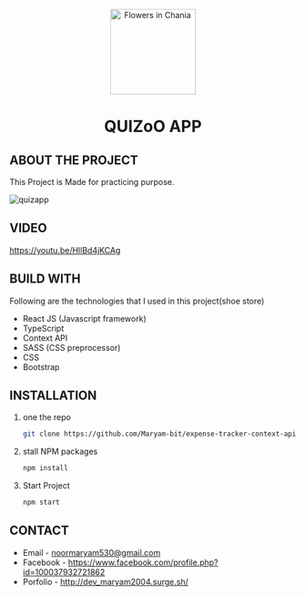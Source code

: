 
 
<!-- PROJECT LOGO -->
<br />
<div align="center">
  <img src="https://scontent.fisb7-1.fna.fbcdn.net/v/t1.15752-9/203882447_2965272980419728_9212290146912853196_n.png?_nc_cat=109&ccb=1-3&_nc_sid=ae9488&_nc_ohc=-8p-3Bgu8oUAX-c73EO&_nc_ht=scontent.fisb7-1.fna&oh=8fbde65a05cb3f86af27a2186cfa22be&oe=60D87D88" alt="Flowers in Chania" width="150">

  <h1 align="center", fontweight="900">QUIZoO APP</h1>
</div>


<!-- ABOUT THE PROJECT -->
## ABOUT THE PROJECT
This Project is Made for practicing purpose.


![quizapp](https://user-images.githubusercontent.com/56764144/123146561-78558780-d477-11eb-8680-35d45ad4c217.PNG)

 
 
## VIDEO
https://youtu.be/HllBd4jKCAg


## BUILD WITH

Following are the technologies that I used in this project(shoe store)
* React JS (Javascript framework)
* TypeScript
* Context API
* SASS (CSS preprocessor)
* CSS
* Bootstrap



## INSTALLATION

1. one the repo
   ```sh
   git clone https://github.com/Maryam-bit/expense-tracker-context-api.git
   ```
2. stall NPM packages
   ```sh
   npm install
   ```
3. Start Project
    ```sh
    npm start
   ```



## CONTACT

* Email - noormaryam530@gmail.com
* Facebook - https://www.facebook.com/profile.php?id=100037932721862
* Porfolio - http://dev_maryam2004.surge.sh/
